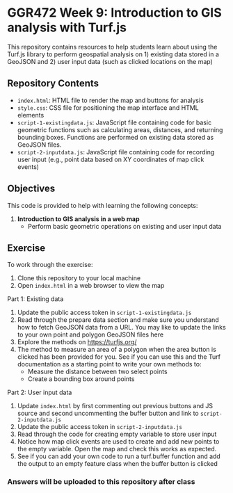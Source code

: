 # GGR472 Week 9: Introduction to GIS analysis with Turf.js
 
This repository contains resources to help students learn about using the Turf.js library to perform geospatial analysis on 1) existing data stored in a GeoJSON and 2) user input data (such as clicked locations on the map)


## Repository Contents

- `index.html`: HTML file to render the map and buttons for analysis
- `style.css`: CSS file for positioning the map interface and HTML elements
- `script-1-existingdata.js`: JavaScript file containing code for basic geometric functions such as calculating areas, distances, and returning bounding boxes. Functions are performed on existing data stored as GeoJSON files.
- `script-2-inputdata.js`: JavaScript file containing code for recording user input (e.g., point data based on XY coordinates of map click events)


## Objectives

This code is provided to help with learning the following concepts:

1. **Introduction to GIS analysis in a web map**
   - Perform basic geometric operations on existing and user input data
   

## Exercise

To work through the exercise:

1. Clone this repository to your local machine
2. Open `index.html` in a web browser to view the map

Part 1: Existing data
1. Update the public access token in `script-1-existingdata.js`
2. Read through the prepare data section and make sure you understand how to fetch GeoJSON data from a URL. You may like to update the links to your own point and polygon GeoJSON files here
3. Explore the methods on https://turfjs.org/
4. The method to measure an area of a polygon when the area button is clicked has been provided for you. See if you can use this and the Turf documentation as a starting point to write your own methods to:
    - Measure the distance between two select points
    - Create a bounding box around points

Part 2: User input data
1. Update `index.html` by first commenting out previous buttons and JS source and second uncommenting the buffer button and link to `script-2-inputdata.js`
2. Update the public access token in `script-2-inputdata.js`
3. Read through the code for creating empty variable to store user input
4. Notice how map click events are used to create and add new points to the empty variable. Open the map and check this works as expected.
5. See if you can add your own code to run a turf.buffer function and add the output to an empty feature class when the buffer button is clicked


### Answers will be uploaded to this repository after class
